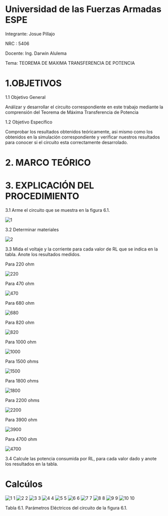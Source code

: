 # Universidad de las Fuerzas Armadas ESPE

Integrante: Josue Pillajo

NRC : 5406

Docente: Ing. Darwin Alulema

Tema: TEOREMA DE MAXIMA TRANSFERENCIA DE POTENCIA

# 1.OBJETIVOS

1.1 Objetivo General

Análizar y desarrollar  el circuito correspondiente en este trabajo mediante la comprensión del Teorema de Máxima Transferencia de Potencia

1.2 Objetivo Específico

Comprobar los resultados obtenidos teóricamente, asi mismo como los obtenidos en  la simulación correspondiente  y verificar nuestros resultados  para conocer si el circuito esta correctamente desarrolado.

# 2.  MARCO TEÓRICO



# 3. EXPLICACIÓN DEL PROCEDIMIENTO

3.1 Arme el circuito que se muestra en la figura 6.1.

![1](https://user-images.githubusercontent.com/84783236/127866526-b60fd004-df2b-4bbc-a943-63ffbcae0471.png)

3.2  Determinar  materiales

![2](https://user-images.githubusercontent.com/84783236/127866722-ef7c4a7f-7eb1-4305-9e09-b0e0493abd1e.png)

3.3 Mida el voltaje y la corriente para cada valor de RL que se indica en la tabla. Anote los resultados medidos.

Para 220 ohm

![220](https://user-images.githubusercontent.com/84783236/127876299-307435eb-70cc-4aa3-b5be-3a60273648a8.png)

Para 470 ohm 

![470](https://user-images.githubusercontent.com/84783236/127880111-7a021d12-db9a-458d-9418-624e81cd2697.png)

Para 680 ohm

![680](https://user-images.githubusercontent.com/84783236/127881060-afeb8685-1bce-4191-83a4-fd96e9c733d5.png)

Para 820 ohm

![820](https://user-images.githubusercontent.com/84783236/127881099-e62e0f30-2e91-4008-a7dd-de5d315b7d4a.png)

Para 1000 ohm

![1000](https://user-images.githubusercontent.com/84783236/127881129-5ff5bac5-c303-48c5-99ba-ba977114fc8b.png)

Para 1500  ohms

![1500](https://user-images.githubusercontent.com/84783236/127881160-fdf6ff79-651d-48e5-bb29-270b15f3983c.png)

Para 1800 ohms

![1800](https://user-images.githubusercontent.com/84783236/127881182-c843d7fc-3f58-41dc-b0ae-001f070c8d9e.png)


Para 2200 ohms

![2200](https://user-images.githubusercontent.com/84783236/127881193-d850d05b-a49b-4fa3-a20b-80d31f99d4c3.png)

Para 3900 ohm

![3900](https://user-images.githubusercontent.com/84783236/127881216-5bb5ffe8-a097-41ec-a8fd-4062b58ec6a2.png)

Para 4700 ohm

![4700](https://user-images.githubusercontent.com/84783236/127881234-52c01116-5b11-4ace-b4bb-e56227ab18cb.png)


3.4 Calcule las potencia consumida por RL, para cada valor dado y anote los resultados en la tabla.

# Calcúlos

![1 1](https://user-images.githubusercontent.com/84783236/127885887-5f2f46b7-3a99-4c39-9070-01844d6fa741.png)
![2 2](https://user-images.githubusercontent.com/84783236/127885917-a0bc2198-5e4c-4d82-9784-9e4a4894a57b.png)
![3 3](https://user-images.githubusercontent.com/84783236/127885947-cf45a941-bd44-4ee8-b545-994ae8f46183.png)
![4 4](https://user-images.githubusercontent.com/84783236/127886072-21deab41-eff0-4530-8465-8bb948ce7925.png)
![5 5](https://user-images.githubusercontent.com/84783236/127886111-d5589b4f-18c6-4dda-8006-7b7ec13888ce.png)
![6 6](https://user-images.githubusercontent.com/84783236/127886129-52f7db28-f637-4b74-9747-934727e5aa49.png)
![7 7](https://user-images.githubusercontent.com/84783236/127886134-610738c8-7619-4bae-b5ab-7841ab92ce20.png)
![8 8](https://user-images.githubusercontent.com/84783236/127886148-de0e3add-b219-43ce-8572-c9b5cbd45329.png)
![9 9](https://user-images.githubusercontent.com/84783236/127886161-d336be05-d3bf-426b-a1ab-31b79d888cf2.png)
![10 10](https://user-images.githubusercontent.com/84783236/127886181-f3d988a8-8e1a-4b9e-998d-2dd08d597344.png)

Tabla 6.1. Parámetros Eléctricos del circuito de la figura 6.1.











